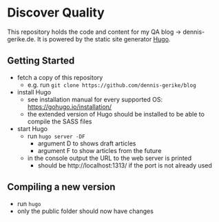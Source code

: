 # Discover Quality

This repository holds the code and content for my QA blog -> dennis-gerike.de.
It is powered by the static site generator [Hugo](https://gohugo.io/).

## Getting Started

* fetch a copy of this repository
    * e.g. run `git clone https://github.com/dennis-gerike/blog`
* install Hugo
    * see installation manual for every supported OS: https://gohugo.io/installation/
    * the extended version of Hugo should be installed to be able to compile the SASS files
* start Hugo
    * run `hugo server -DF`
        * argument D to shows draft articles
        * argument F to show articles from the future
    * in the console output the URL to the web server is printed
        * should be http://localhost:1313/ if the port is not already used

## Compiling a new version

* run `hugo`
* only the public folder should now have changes